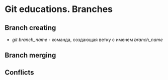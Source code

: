 # Git educations. Branches

## Branch creating

* *git branch_name* - команда, создающая ветку с именем *branch_name*

## Branch merging

## Conflicts